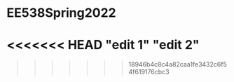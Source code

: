 # EE538Spring2022
<<<<<<< HEAD
"edit 1"
"edit 2"
=======
>>>>>>> 18946b4c8c4a82caa1fe3432c6f54f619176cbc3
